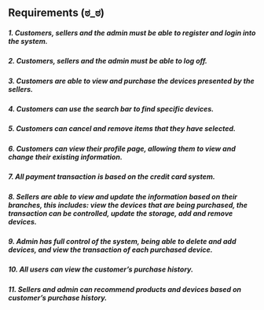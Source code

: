 ## Requirements (ಠ_ಠ)
##### 1. Customers, sellers and the admin must be able to register and login into the system.

##### 2. Customers, sellers and the admin must be able to log off. 

##### 3. Customers are able to view and purchase the devices presented by the sellers. 

##### 4. Customers can use the search bar to find specific devices.

##### 5. Customers can cancel and remove items that they have selected. 

##### 6. Customers can view their profile page, allowing them to view and change their existing information. 

##### 7. All payment transaction is based on the credit card system.

##### 8. Sellers are able to view and update the information based on their branches, this includes: view the devices that are being purchased, the transaction can be controlled, update the storage, add and remove devices.

##### 9. Admin has full control of the system, being able to delete and add devices, and view the transaction of each purchased device.

##### 10. All users can view the customer’s purchase history.

##### 11. Sellers and admin can recommend products and devices based on customer’s purchase history.
